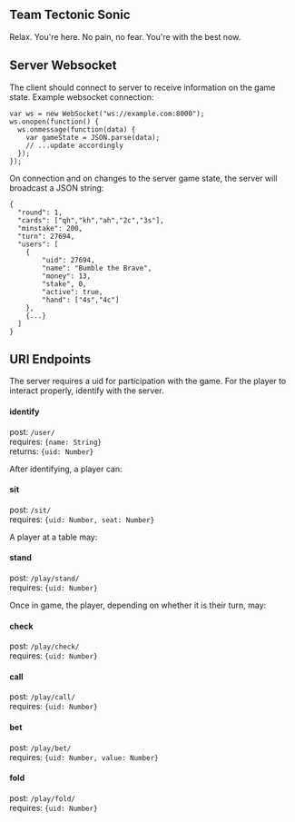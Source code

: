 ## Team Tectonic Sonic ##

Relax. You're here. No pain, no fear. You're with the best now.

## Server Websocket ##

The client should connect to server to receive information on the game state. Example websocket connection:

```
var ws = new WebSocket("ws://example.com:8000");
ws.onopen(function() {
  ws.onmessage(function(data) {
    var gameState = JSON.parse(data);
    // ...update accordingly
  });  
});
```
On connection and on changes to the server game state, the server will broadcast a JSON string:

```
{
  "round": 1,
  "cards": ["qh","kh","ah","2c","3s"],
  "minstake": 200,
  "turn": 27694,
  "users": [
    {
        "uid": 27694,
        "name": "Bumble the Brave",
        "money": 13,
        "stake", 0,
        "active": true,
        "hand": ["4s","4c"]
    },
    {...}
  ]
}
```

## URI Endpoints ##

The server requires a uid for participation with the game. For the player to interact properly, identify with the server.

#### identify ####
post: `/user/`  
requires: `{name: String}`  
returns: `{uid: Number}`  

After identifying, a player can:

#### sit ####
post: `/sit/`  
requires: `{uid: Number, seat: Number}`  

A player at a table may:

#### stand ####
post: `/play/stand/`  
requires: `{uid: Number}`  

Once in game, the player, depending on whether it is their turn, may:

#### check ####
post: `/play/check/`  
requires: `{uid: Number}`  
#### call ####
post: `/play/call/`  
requires: `{uid: Number}`  
#### bet ####
post: `/play/bet/`  
requires: `{uid: Number, value: Number}`  
#### fold ####
post: `/play/fold/`  
requires: `{uid: Number}`  
